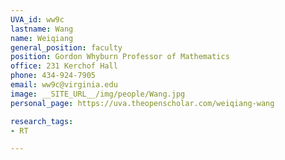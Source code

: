 ```yaml
---
UVA_id: ww9c
lastname: Wang
name: Weiqiang
general_position: faculty
position: Gordon Whyburn Professor of Mathematics
office: 231 Kerchof Hall
phone: 434-924-7905
email: ww9c@virginia.edu
image: __SITE_URL__/img/people/Wang.jpg
personal_page: https://uva.theopenscholar.com/weiqiang-wang

research_tags:
- RT

---
```

